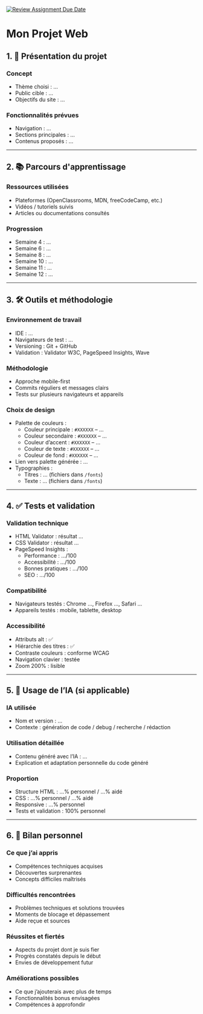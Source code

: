 [![Review Assignment Due Date](https://classroom.github.com/assets/deadline-readme-button-22041afd0340ce965d47ae6ef1cefeee28c7c493a6346c4f15d667ab976d596c.svg)](https://classroom.github.com/a/7MWuFRnf)
# Mon Projet Web

## 1. 🎨 Présentation du projet

### Concept
- Thème choisi : …
- Public cible : …
- Objectifs du site : …

### Fonctionnalités prévues
- Navigation : …
- Sections principales : …
- Contenus proposés : …

---

## 2. 📚 Parcours d'apprentissage

### Ressources utilisées
- Plateformes (OpenClassrooms, MDN, freeCodeCamp, etc.)
- Vidéos / tutoriels suivis
- Articles ou documentations consultés

### Progression
- Semaine 4 : …
- Semaine 6 : …
- Semaine 8 : …
- Semaine 10 : …
- Semaine 11 : …
- Semaine 12 : …

---

## 3. 🛠️ Outils et méthodologie

### Environnement de travail
- IDE : …
- Navigateurs de test : …
- Versioning : Git + GitHub
- Validation : Validator W3C, PageSpeed Insights, Wave

### Méthodologie
- Approche mobile-first
- Commits réguliers et messages clairs
- Tests sur plusieurs navigateurs et appareils

### Choix de design
- Palette de couleurs :  
  - Couleur principale : `#XXXXXX` – …
  - Couleur secondaire : `#XXXXXX` – …
  - Couleur d’accent : `#XXXXXX` – …
  - Couleur de texte : `#XXXXXX` – …
  - Couleur de fond : `#XXXXXX` – …
- Lien vers palette générée : …
- Typographies :  
  - Titres : … (fichiers dans `/fonts`)  
  - Texte : … (fichiers dans `/fonts`)  

---

## 4. ✅ Tests et validation

### Validation technique
- HTML Validator : résultat …
- CSS Validator : résultat …
- PageSpeed Insights :  
  - Performance : …/100  
  - Accessibilité : …/100  
  - Bonnes pratiques : …/100  
  - SEO : …/100  

### Compatibilité
- Navigateurs testés : Chrome …, Firefox …, Safari …
- Appareils testés : mobile, tablette, desktop

### Accessibilité
- Attributs alt : ✅
- Hiérarchie des titres : ✅
- Contraste couleurs : conforme WCAG
- Navigation clavier : testée
- Zoom 200% : lisible

---

## 5. 🤖 Usage de l’IA (si applicable)

### IA utilisée
- Nom et version : …
- Contexte : génération de code / debug / recherche / rédaction

### Utilisation détaillée
- Contenu généré avec l’IA : …
- Explication et adaptation personnelle du code généré

### Proportion
- Structure HTML : …% personnel / …% aidé
- CSS : …% personnel / …% aidé
- Responsive : …% personnel
- Tests et validation : 100% personnel

---

## 6. 🎯 Bilan personnel

### Ce que j’ai appris
- Compétences techniques acquises  
- Découvertes surprenantes  
- Concepts difficiles maîtrisés  

### Difficultés rencontrées
- Problèmes techniques et solutions trouvées  
- Moments de blocage et dépassement  
- Aide reçue et sources  

### Réussites et fiertés
- Aspects du projet dont je suis fier  
- Progrès constatés depuis le début  
- Envies de développement futur  

### Améliorations possibles
- Ce que j’ajouterais avec plus de temps  
- Fonctionnalités bonus envisagées  
- Compétences à approfondir  
